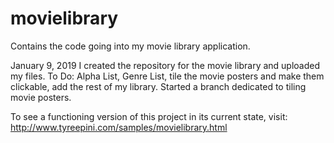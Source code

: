# movielibrary
Contains the code going into my movie library application.

January 9, 2019
I created the repository for the movie library and uploaded my files.
To Do:  Alpha List, Genre List, tile the movie posters and make them clickable, add the rest of my library.
Started a branch dedicated to tiling movie posters.

To see a functioning version of this project in its current state, visit:
http://www.tyreepini.com/samples/movielibrary.html
